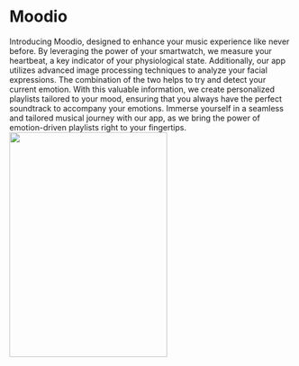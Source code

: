 # Moodio


Introducing Moodio, designed to enhance your music experience like never before.
By leveraging the power of your smartwatch, we measure your heartbeat, a key indicator of your physiological state. 
Additionally, our app utilizes advanced image processing techniques to analyze your facial expressions. 
The combination of the two helps to try and detect your current emotion. 
With this valuable information, we create personalized playlists tailored to your mood, ensuring that you always have the perfect soundtrack to accompany your emotions. 
Immerse yourself in a seamless and tailored musical journey with our app, as we bring the power of emotion-driven playlists right to your fingertips.
<img src="https://github.com/chenpakman/Moodio-Server/assets/75912757/d397c435-c604-4745-a786-b0671376cdf5)https://github.com/chenpakman/Moodio-Server/assets/75912757/d397c435-c604-4745-a786-b0671376cdf5" width="280" height="400">
